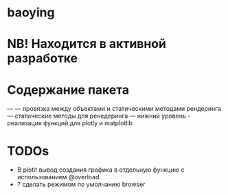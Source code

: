 # baoying


# NB! Находится в активной разработке

# Содержание пакета

— 
— провязка между объектами и статическими методами рендеринга
— статические методы для ренедеринга
— нижний уровень - реализация функций для plotly и matplotlib

# TODOs
- В plotit вывод создания графика в отдельную функцию с использованием @overload
- ? сделать режимом по умолчанию browser